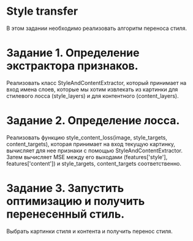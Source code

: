 # Style transfer
В этом задании необходимо реализовать алгоритм переноса стиля.

# Задание 1. Определение экстрактора признаков.
Реализовать класс StyleAndContentExtractor, который принимает на вход имена слоев, которые мы хотим извлекать из картинки для стилевого лосса (style_layers) и для контентного (content_layers).

# Задание 2. Определение лосса.
Реализовать функцию style_content_loss(image, style_targets, content_targets), которая принимает на вход текущую картинку, вычисляет для нее признаки с помощью StyleAndContentExtractor. Затем вычисляет MSE между его выходами (features['style'], features['content']) и style_targets, content_targets соответственно.

# Задание 3. Запустить оптимизацию и получить перенесенный стиль.
Выбрать картинки стиля и контента и получить перенос стиля.
